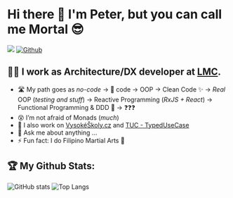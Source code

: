 Hi there 👋 I'm Peter, but you can call me Mortal 😎
====================================================

<!--
**MortalFlesh/MortalFlesh** is a ✨ _special_ ✨ repository because its `README.md` (this file) appears on your GitHub profile.

Here are some ideas to get you started:
-->

![](https://visitor-badge.laobi.icu/badge?page_id=MortalFlesh.MortalFlesh)
[![Github](https://img.shields.io/github/followers/MortalFlesh?label=Follow&style=social)](https://github.com/MortalFlesh)

## 👨‍💻 I work as Architecture/DX developer at [LMC](https://github.com/lmc-eu).

- 🛣️ My path goes as _no-code_ -> 💩 code -> OOP -> Clean Code ✨ -> _Real_ OOP (_testing and stuff_) -> Reactive Programming (_RxJS + React_) -> Functional Programming & DDD 🥳 -> ❓❓❓
- 😵 I’m not afraid of Monads (_much_)
- 🔭 I also work on [VysokéŠkoly.cz](https://github.com/vysokeskoly) and [TUC - TypedUseCase](https://github.com/TypedUseCase)
- 💬 Ask me about anything ...
- ⚡ Fun fact: I do Filipino Martial Arts 🔪 


<!--
## Languages and tools
F# | SafeStack | TypedUseCase | PHP | *git* | *shell* | *VsCode* | 

## 🧰 Languages and Tools:
<p align="center">
<img src="https://raw.githubusercontent.com/github/explore/80688e429a7d4ef2fca1e82350fe8e3517d3494d/topics/visual-studio-code/visual-studio-code.png" alt="VS Code" height="40" style="vertical-align:top; margin:4px">
<img src="https://raw.githubusercontent.com/github/explore/78df643247d429f6cc873026c0622819ad797942/topics/github/github.png" alt="Github" height="40" style="vertical-align:top; margin:4px">
<img src="https://raw.githubusercontent.com/github/explore/80688e429a7d4ef2fca1e82350fe8e3517d3494d/topics/git/git.png" alt="Git" height="40" style="vertical-align:top; margin:4px">
<img src="https://raw.githubusercontent.com/github/explore/80688e429a7d4ef2fca1e82350fe8e3517d3494d/topics/terminal/terminal.png" alt="Terminal" height="40" style="vertical-align:top; margin:4px">
</p>
-->


## :trophy: My Github Stats:

![GitHub stats](https://github-readme-stats.vercel.app/api?username=MortalFlesh&show_icons=true&theme=vue)
![Top Langs](https://github-readme-stats.vercel.app/api/top-langs/?username=MortalFlesh&theme=vue&hide=css,shell)

<!-- todo

see: 
- https://github.com/abhisheknaiidu/awesome-github-profile-readme#game-mode-

- https://github.com/rahuldkjain/github-profile-readme-generator
- https://github.com/rishavanand/github-profilinator

- https://github.com/anmol098/waka-readme-stats
- https://github.com/Ileriayo/markdown-badges
- https://github.com/simple-icons/simple-icons#cdn-usage

- https://github.com/marketplace/actions/profile-readme-stats
-->
